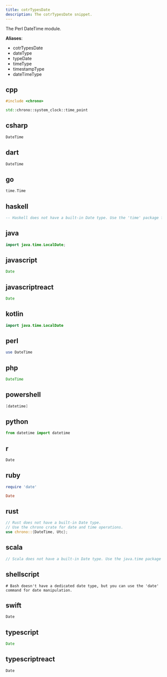 ```yaml
---
title: cotrTypesDate
description: The cotrTypesDate snippet.
---
```


The Perl DateTime module.

**Aliases**:
- cotrTypesDate
- dateType
- typeDate
- timeType
- timestampType
- dateTimeType

## cpp
```cpp
#include <chrono>

std::chrono::system_clock::time_point
```

## csharp
```csharp
DateTime
```

## dart
```dart
DateTime
```

## go
```go
time.Time
```

## haskell
```haskell
-- Haskell does not have a built-in Date type. Use the 'time' package for date and time operations.
```

## java
```java
import java.time.LocalDate;
```

## javascript
```javascript
Date
```

## javascriptreact
```javascriptreact
Date
```

## kotlin
```kotlin
import java.time.LocalDate
```

## perl
```perl
use DateTime
```

## php
```php
DateTime
```

## powershell
```powershell
[datetime]
```

## python
```python
from datetime import datetime
```

## r
```r
Date
```

## ruby
```ruby
require 'date'

Date
```

## rust
```rust
// Rust does not have a built-in Date type.
// Use the chrono crate for date and time operations.
use chrono::{DateTime, Utc};
```

## scala
```scala
// Scala does not have a built-in Date type. Use the java.time package or libraries like ScalaTime for date and time operations.
```

## shellscript
```shellscript
# Bash doesn't have a dedicated date type, but you can use the 'date' command for date manipulation.
```

## swift
```swift
Date
```

## typescript
```typescript
Date
```

## typescriptreact
```typescriptreact
Date
```

